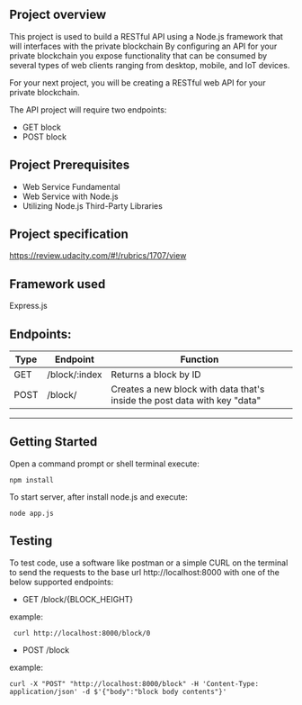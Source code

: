 ## Project overview
This project is used to build a RESTful API using a Node.js framework that will interfaces with the private blockchain By configuring an API for your private blockchain you expose functionality that can be consumed by several types of web clients ranging from desktop, mobile, and IoT devices. 

For your next project, you will be creating a RESTful web API for your private blockchain. 

The API project will require two endpoints:
- GET block
- POST block

## Project Prerequisites 
- Web Service Fundamental
- Web Service with Node.js
- Utilizing Node.js Third-Party Libraries

## Project specification

https://review.udacity.com/#!/rubrics/1707/view

## Framework used

Express.js

## Endpoints:
| Type | Endpoint      | Function                                                                  |
|------|---------------|---------------------------------------------------------------------------|
| GET  | /block/:index | Returns a block by ID                                                     |
| POST | /block/       | Creates a new block with data that's inside the post data with key "data" |



---

## Getting Started
Open a command prompt or shell terminal execute:
```
npm install
```

To start server, after install node.js and execute:
```
node app.js
```


## Testing
To test code, use a software like postman or a simple CURL on the terminal to send the requests to the base url http://localhost:8000 with one of the below supported endpoints:

- GET
/block/{BLOCK_HEIGHT}

example:

```
 curl http://localhost:8000/block/0
```

- POST
/block

example:

```
curl -X "POST" "http://localhost:8000/block" -H 'Content-Type: application/json' -d $'{"body":"block body contents"}'
```